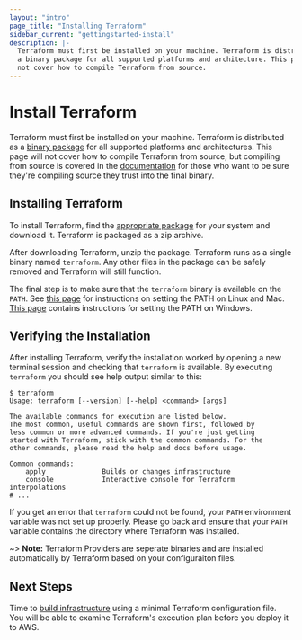 ```yaml
---
layout: "intro"
page_title: "Installing Terraform"
sidebar_current: "gettingstarted-install"
description: |-
  Terraform must first be installed on your machine. Terraform is distributed as
  a binary package for all supported platforms and architecture. This page will
  not cover how to compile Terraform from source.
---
```


# Install Terraform

Terraform must first be installed on your machine. Terraform is distributed as a
[binary package](/downloads.html) for all supported platforms and architectures.
This page will not cover how to compile Terraform from source, but compiling
from source is covered in the [documentation](/docs/index.html) for those who
want to be sure they're compiling source they trust into the final binary.

## Installing Terraform

To install Terraform, find the [appropriate package](/downloads.html) for your
system and download it. Terraform is packaged as a zip archive.

After downloading Terraform, unzip the package. Terraform runs as a single
binary named `terraform`. Any other files in the package can be safely removed
and Terraform will still function.

The final step is to make sure that the `terraform` binary is available on the `PATH`.
See [this page](https://stackoverflow.com/questions/14637979/how-to-permanently-set-path-on-linux)
for instructions on setting the PATH on Linux and Mac.
[This page](https://stackoverflow.com/questions/1618280/where-can-i-set-path-to-make-exe-on-windows)
contains instructions for setting the PATH on Windows.

## Verifying the Installation

After installing Terraform, verify the installation worked by opening a new
terminal session and checking that `terraform` is available. By executing
`terraform` you should see help output similar to this:

```text
$ terraform
Usage: terraform [--version] [--help] <command> [args]

The available commands for execution are listed below.
The most common, useful commands are shown first, followed by
less common or more advanced commands. If you're just getting
started with Terraform, stick with the common commands. For the
other commands, please read the help and docs before usage.

Common commands:
    apply              Builds or changes infrastructure
    console            Interactive console for Terraform interpolations
# ...
```

If you get an error that `terraform` could not be found, your `PATH` environment
variable was not set up properly. Please go back and ensure that your `PATH`
variable contains the directory where Terraform was installed.

~> **Note:** Terraform Providers are seperate binaries and are installed 
automatically by Terraform based on your configuraiton files. 

## Next Steps

Time to [build infrastructure](/intro/getting-started/build.html) using a
minimal Terraform configuration file. You will be able to examine Terraform's
execution plan before you deploy it to AWS.
